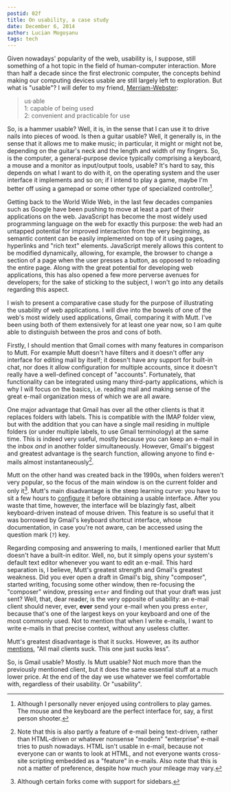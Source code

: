 ```yaml
---
postid: 02f
title: On usability, a case study
date: December 6, 2014
author: Lucian Mogoșanu
tags: tech
---
```


Given nowadays' popularity of the web, usability is, I suppose, still something
of a hot topic in the field of human-computer interaction. More than half a
decade since the first electronic computer, the concepts behind making our
computing devices usable are still largely left to exploration. But what is
"usable"? I will defer to my friend, [Merriam-Webster][merriam-webster]:

> us·able  
> 1: capable of being used  
> 2: convenient and practicable for use

So, is a hammer usable? Well, it is, in the sense that I can use it to drive
nails into pieces of wood. Is then a guitar usable? Well, it generally is, in
the sense that it allows me to make music; in particular, it might or might not
be, depending on the guitar's neck and the length and width of my fingers. So,
is the computer, a general-purpose device typically comprising a keyboard, a
mouse and a monitor as input/output tools, usable? It's hard to say, this
depends on what I want to do with it, on the operating system and the user
interface it implements and so on; if I intend to play a game, maybe I'm better
off using a gamepad or some other type of specialized controller[^1].

Getting back to the World Wide Web, in the last few decades companies such as
Google have been pushing to move at least a part of their applications on the
web. JavaScript has become the most widely used programming language on the web
for exactly this purpose: the web had an untapped potential for improved
interaction from the very beginning, as semantic content can be easily
implemented on top of it using pages, hyperlinks and "rich text" elements.
JavaScript merely allows this content to be modified dynamically, allowing, for
example, the browser to change a section of a page when the user presses a
button, as opposed to reloading the entire page. Along with the great potential
for developing web applications, this has also opened a few more perverse
avenues for developers; for the sake of sticking to the subject, I won't go
into any details regarding this aspect.

I wish to present a comparative case study for the purpose of illustrating the
usability of web applications. I will dive into the bowels of one of the web's
most widely used applications, Gmail, comparing it with Mutt. I've been using
both of them extensively for at least one year now, so I am quite able to
distinguish between the pros and cons of both.

Firstly, I should mention that Gmail comes with many features in comparison to
Mutt. For example Mutt doesn't have filters and it doesn't offer any interface
for editing mail by itself; it doesn't have any support for built-in chat, nor
does it allow configuration for multiple accounts, since it doesn't really have
a well-defined concept of "accounts". Fortunately, that functionality can be
integrated using many third-party applications, which is why I will focus on
the basics, i.e. reading mail and making sense of the great e-mail organization
mess of which we are all aware.

One major advantage that Gmail has over all the other clients is that it
replaces folders with labels. This is compatible with the IMAP folder view, but
with the addition that you can have a single mail residing in multiple folders
(or under multiple labels, to use Gmail terminology) at the same time. This is
indeed very useful, mostly because you can keep an e-mail in the inbox *and* in
another folder simultaneously. However, Gmail's biggest and greatest advantage
is the search function, allowing anyone to find e-mails almost
instantaneously[^2].

Mutt on the other hand was created back in the 1990s, when folders weren't very
popular, so the focus of the main window is on the current folder and only
it[^3]. Mutt's main disadvantage is the steep learning curve: you have to sit a
few hours to [configure][mutt] it before obtaining a usable interface. After
you waste that time, however, the interface will be blazingly fast, albeit
keyboard-driven instead of mouse driven. This feature is so useful that it was
borrowed by Gmail's keyboard shortcut interface, whose documentation, in case
you're not aware, can be accessed using the question mark (`?`) key.

Regarding composing and answering to mails, I mentioned earlier that Mutt
doesn't have a built-in editor. Well, no, but it simply opens your system's
default text editor whenever you want to edit an e-mail. This hard separation
is, I believe, Mutt's greatest strength and Gmail's greatest weakness. Did you
ever open a draft in Gmail's big, shiny "composer", started writing, focusing
some other window, then re-focusing the "composer" window, pressing `enter` and
finding out that your draft was just sent? Well, that, dear reader, is the very
opposite of usability: an e-mail client should never, ever, **ever** send your
e-mail when you press `enter`, because that's one of the largest keys on your
keyboard and one of the most commonly used. Not to mention that when I write
e-mails, I want to write e-mails in that precise context, without any useless
clutter.

Mutt's greatest disadvantage is that it sucks. However, as its author
[mentions][mutt2], "All mail clients suck. This one just sucks less".

So, is Gmail usable? Mostly. Is Mutt usable? Not much more than the previously
mentioned client, but it does the same essential stuff at a much lower price.
At the end of the day we use whatever we feel comfortable with, regardless of
their usability. Or "usability".

[^1]: Although I personally never enjoyed using controllers to play games. The
mouse and the keyboard are the perfect interface for, say, a first person
shooter.

[^2]: Note that this is also partly a feature of e-mail being text-driven,
rather than HTML-driven or whatever nonsense "modern" "enterprise" e-mail tries
to push nowadays. HTML isn't usable in e-mail, because not everyone can or
wants to look at HTML, and not everyone wants cross-site scripting embedded as
a "feature" in e-mails. Also note that this is not a matter of preference,
despite how much your mileage may vary.

[^3]: Although certain forks come with support for sidebars.

[merriam-webster]: http://www.merriam-webster.com/dictionary/usability
[mutt]: /posts/y00/00a-conversation-view-in-mutt.html
[mutt2]: http://www.mutt.org/
